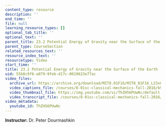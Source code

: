 ```yaml
---
content_type: resource
description: ''
end_time: ''
file: null
learning_resource_types: []
optional_tab_title: ''
optional_text: ''
parent_title: 23.2 Potential Energy of Gravity near the Surface of the Earth
parent_type: CourseSection
related_resources_text: ''
resource_index_text: ''
resourcetype: Video
start_time: ''
title: 23.2 Potential Energy of Gravity near the Surface of the Earth
uid: 55b8c9f6-a079-9feb-d17c-0019623e77ac
video_files:
  archive_url: https://archive.org/download/MIT8.01F16/MIT8_01F16_L23v02_360p.mp4
  video_captions_file: /courses/8-01sc-classical-mechanics-fall-2016/b925936065b15e829a56eace77189fe6_ThZH56PUwNc.vtt
  video_thumbnail_file: https://img.youtube.com/vi/ThZH56PUwNc/default.jpg
  video_transcript_file: /courses/8-01sc-classical-mechanics-fall-2016/5789073cf9f3a34b1a9b15228b5788e6_ThZH56PUwNc.pdf
video_metadata:
  youtube_id: ThZH56PUwNc
---
```


**Instructor:** Dr. Peter Dourmashkin